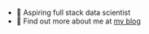 - 👋 Aspiring full stack data scientist
- 👀 Find out more about me at [my blog](https://94light.wixsite.com/mysite/blog)

<!---
jiehwan94/jiehwan94 is a ✨ special ✨ repository because its `README.md` (this file) appears on your GitHub profile.
You can click the Preview link to take a look at your changes.
--->
